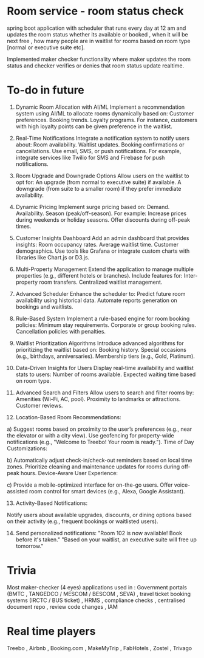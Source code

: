 # Room service - room status check

spring boot application with scheduler that runs every day at 12 am and updates the room status whether its available or booked , when it will be next free , 
how many people are in waitlist for rooms based on room type [normal or executive suite etc]. 

Implemented maker checker functionality where maker updates the room status and checker verifies or denies that room status update realtime.


# To-do in future

1. Dynamic Room Allocation with AI/ML
Implement a recommendation system using AI/ML to allocate rooms dynamically based on:
Customer preferences.
Booking trends.
Loyalty programs.
For instance, customers with high loyalty points can be given preference in the waitlist.

2. Real-Time Notifications
Integrate a notification system to notify users about:
Room availability.
Waitlist updates.
Booking confirmations or cancellations.
Use email, SMS, or push notifications.
For example, integrate services like Twilio for SMS and Firebase for push notifications.

3. Room Upgrade and Downgrade Options
Allow users on the waitlist to opt for:
An upgrade (from normal to executive suite) if available.
A downgrade (from suite to a smaller room) if they prefer immediate availability.

4. Dynamic Pricing
Implement surge pricing based on:
Demand.
Availability.
Season (peak/off-season).
For example:
Increase prices during weekends or holiday seasons.
Offer discounts during off-peak times.

5. Customer Insights Dashboard
Add an admin dashboard that provides insights:
Room occupancy rates.
Average waitlist time.
Customer demographics.
Use tools like Grafana or integrate custom charts with libraries like Chart.js or D3.js.

6. Multi-Property Management
Extend the application to manage multiple properties (e.g., different hotels or branches).
Include features for:
Inter-property room transfers.
Centralized waitlist management.

7. Advanced Scheduler
Enhance the scheduler to:
Predict future room availability using historical data.
Automate reports generation on bookings and waitlists.

8. Rule-Based System
Implement a rule-based engine for room booking policies:
Minimum stay requirements.
Corporate or group booking rules.
Cancellation policies with penalties.

9. Waitlist Prioritization Algorithms
Introduce advanced algorithms for prioritizing the waitlist based on:
Booking history.
Special occasions (e.g., birthdays, anniversaries).
Membership tiers (e.g., Gold, Platinum).

10. Data-Driven Insights for Users
Display real-time availability and waitlist stats to users:
Number of rooms available.
Expected waiting time based on room type.

11. Advanced Search and Filters
Allow users to search and filter rooms by:
Amenities (Wi-Fi, AC, pool).
Proximity to landmarks or attractions.
Customer reviews.

12) Location-Based Room Recommendations:

a) Suggest rooms based on proximity to the user’s preferences (e.g., near the elevator or with a city view).
Use geofencing for property-wide notifications (e.g., "Welcome to Treebo! Your room is ready.").
Time of Day Customizations:

b) Automatically adjust check-in/check-out reminders based on local time zones.
Prioritize cleaning and maintenance updates for rooms during off-peak hours.
Device-Aware User Experience:

c) Provide a mobile-optimized interface for on-the-go users.
Offer voice-assisted room control for smart devices (e.g., Alexa, Google Assistant).

13) Activity-Based Notifications:

Notify users about available upgrades, discounts, or dining options based on their activity (e.g., frequent bookings or waitlisted users).

14) Send personalized notifications:
"Room 102 is now available! Book before it's taken."
"Based on your waitlist, an executive suite will free up tomorrow."

# Trivia

Most maker-checker (4 eyes) applications used in : Government portals (BMTC , TANGEDCO / MESCOM / BESCOM , SEVA) , travel ticket booking systems (IRCTC / BUS ticket) , HRMS , compliance checks , centralised document repo , review code changes , IAM

# Real time players

Treebo , Airbnb , Booking.com , MakeMyTrip , FabHotels , Zostel , Trivago
